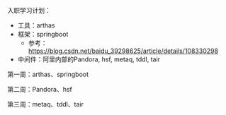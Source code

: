 入职学习计划：

- 工具：arthas
- 框架：springboot
  - 参考：https://blog.csdn.net/baidu_39298625/article/details/108330298
- 中间件：阿里内部的Pandora, hsf, metaq, tddl, tair



第一周：arthas、springboot

第二周：Pandora、hsf

第三周：metaq、tddl、tair

